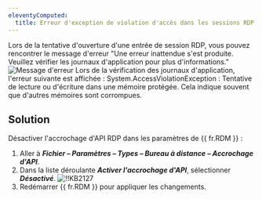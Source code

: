 ```yaml
---
eleventyComputed:
  title: Erreur d'exception de violation d'accès dans les sessions RDP
---
```

Lors de la tentative d'ouverture d'une entrée de session RDP, vous pouvez rencontrer le message d'erreur "Une erreur inattendue s'est produite. Veuillez vérifier les journaux d'application pour plus d'informations."
![Message d'erreur](https://cdnweb.devolutions.net/docs/docs_en_kb_KB2128.png)
Lors de la vérification des journaux d'application, l'erreur suivante est affichée :
System.AccessViolationException : Tentative de lecture ou d'écriture dans une mémoire protégée. Cela indique souvent que d'autres mémoires sont corrompues.
## Solution
Désactiver l'accrochage d'API RDP dans les paramètres de {{ fr.RDM }} :
1. Aller à ***Fichier – Paramètres – Types – Bureau à distance – Accrochage d'API***.
1. Dans la liste déroulante ***Activer l'accrochage d'API***, sélectionner ***Désactivé***.
![!!KB2127](https://cdnweb.devolutions.net/docs/docs_en_kb_KB2127.png)
1. Redémarrer {{ fr.RDM }} pour appliquer les changements.
